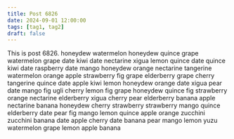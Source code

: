 ```yaml
---
title: Post 6826
date: 2024-09-01 12:00:00
tags: [tag1, tag2]
draft: false
---
```

This is post 6826.
honeydew
watermelon
honeydew
quince
grape
watermelon
grape
date
kiwi
date
nectarine
xigua
lemon
quince
date
quince
kiwi
date
raspberry
date
mango
honeydew
orange
nectarine
tangerine
watermelon
orange
apple
strawberry
fig
grape
elderberry
grape
cherry
tangerine
quince
date
apple
kiwi
lemon
honeydew
orange
date
xigua
pear
date
mango
fig
ugli
cherry
lemon
fig
grape
honeydew
quince
fig
strawberry
orange
nectarine
elderberry
xigua
cherry
pear
elderberry
banana
apple
nectarine
banana
honeydew
cherry
strawberry
strawberry
mango
quince
elderberry
date
pear
fig
mango
lemon
quince
apple
orange
zucchini
zucchini
banana
date
apple
cherry
date
banana
pear
mango
lemon
yuzu
watermelon
grape
lemon
apple
banana
